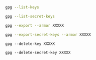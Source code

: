 ```bash
gpg --list-keys

gpg --list-secret-keys
```

```bash
gpg --export --armor XXXXX

gpg --export-secret-keys --armor XXXXX
```

```
gpg --delete-key XXXXX

gpg --delete-secret-key XXXXX
```
